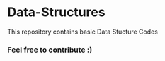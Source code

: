 # Data-Structures

This repository contains basic Data Stucture Codes 

### Feel free to contribute :)
